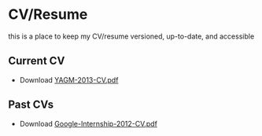# CV/Resume

this is a place to keep my CV/resume versioned, up-to-date, and accessible

## Current CV

- Download [YAGM-2013-CV.pdf](https://github.com/jbranchaud/cv-resume/raw/master/yagm2013/YAGM-2013-CV.pdf)

## Past CVs

- Download [Google-Internship-2012-CV.pdf](https://github.com/jbranchaud/cv-resume/raw/master/google2012/Google-Internship-2012-CV.pdf)
